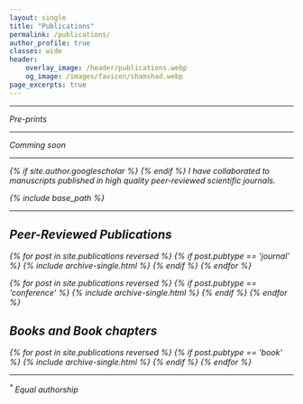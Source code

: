 ```yaml
---
layout: single
title: "Publications"
permalink: /publications/
author_profile: true
classes: wide
header:
    overlay_image: /header/publications.webp
    og_image: /images/favicon/shamshad.webp
page_excerpts: true
---
```


<hr>
<i class="ai ai-ideas-repec ai-2x"> Pre-prints
<hr>
Comming soon


<hr>

{% if site.author.googlescholar %}
<a href="{{site.author.googlescholar}}"><i class="ai ai-google-scholar ai-2x" ></i></a>
{% endif %}
I have collaborated to manuscripts published in high quality peer-reviewed scientific journals.


{% include base_path %}

<hr>

<h2>Peer-Reviewed Publications</h2> 
{% for post in site.publications reversed %}
  {% if post.pubtype == 'journal' %}
      {% include archive-single.html %}
  {% endif %}
{% endfor %}

<!-- <h2>Conference Papers</h2>-->
{% for post in site.publications reversed %}
  {% if post.pubtype == 'conference' %}
      {% include archive-single.html %}
  {% endif %}
{% endfor %}

<h2>Books and Book chapters</h2>
{% for post in site.publications reversed %}
  {% if post.pubtype == 'book' %}
      {% include archive-single.html %}
  {% endif %}
{% endfor %}

<!-- <h2>Academic</h2>
{% for post in site.publications reversed %}
  {% if post.pubtype == 'academic' %}
      {% include archive-single.html %}
  {% endif %}
{% endfor %} -->

<hr>


<sup>*</sup> Equal authorship



